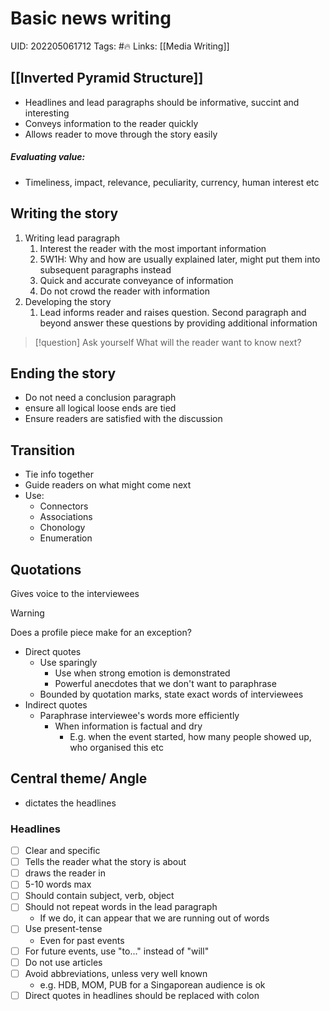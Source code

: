 # Basic news writing
UID: 202205061712
Tags: #🔥 
Links: [[Media Writing]]

## [[Inverted Pyramid Structure]]
- Headlines and lead paragraphs should be informative, succint and interesting
- Conveys information to the reader quickly 
- Allows reader to move through the story easily
##### Evaluating value:
- Timeliness, impact, relevance, peculiarity, currency, human interest etc

## Writing the story
1. Writing lead paragraph
	1.  Interest the reader with the most important information
	2. 5W1H: Why and how are usually explained later, might put them into subsequent paragraphs instead
	3. Quick and accurate conveyance of information
	4. Do not crowd the reader with information
2. Developing the story
	1. Lead informs reader and raises question. Second paragraph and beyond answer these questions by providing additional information
> [!question] Ask yourself
> What will the reader want to know next?

## Ending the story
- Do not need a conclusion paragraph
- ensure all logical loose ends are tied
- Ensure readers are satisfied with the discussion

## Transition
- Tie info together
- Guide readers on what might come next
- Use:
	- Connectors
	- Associations
	- Chonology
	- Enumeration
## Quotations
Gives voice to the interviewees

> [!warning]
> Does a profile piece make for an exception?
- Direct quotes
	- Use sparingly 
		- Use when strong emotion is demonstrated
		- Powerful anecdotes that we don't want to paraphrase
	- Bounded by quotation marks, state exact words of interviewees
- Indirect quotes
	- Paraphrase interviewee's words more efficiently
		- When information is factual and dry
			- E.g. when the event started, how many people showed up, who organised this etc

## Central theme/ Angle
- dictates the headlines
### Headlines
- [ ] Clear and specific
- [ ] Tells the reader what the story is about 
- [ ] draws the reader in 
- [ ] 5-10 words max
- [ ] Should contain subject, verb, object
- [ ] Should not repeat words in the lead paragraph 
	- If we do, it can appear that we are running out of words
- [ ] Use present-tense
	- Even for past events
- [ ] For future events, use "to..." instead of "will"
- [ ] Do not use articles
- [ ] Avoid abbreviations, unless very well known
	- e.g. HDB, MOM, PUB for a Singaporean audience is ok
- [ ] Direct quotes in headlines should be replaced with colon